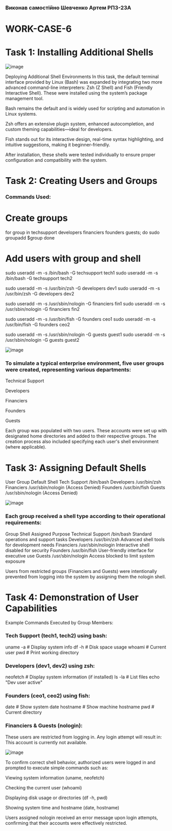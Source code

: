 ### Виконав самостійно Шевченко Артем РПЗ-23А

# WORK-CASE-6

# Task 1: Installing Additional Shells

![image](https://github.com/user-attachments/assets/a427d79a-a433-4311-9194-a2807424f572)

Deploying Additional Shell Environments
In this task, the default terminal interface provided by Linux (Bash) was expanded by integrating two more advanced command-line interpreters: Zsh (Z Shell) and Fish (Friendly Interactive Shell). These were installed using the system’s package management tool.

Bash remains the default and is widely used for scripting and automation in Linux systems.

Zsh offers an extensive plugin system, enhanced autocompletion, and custom theming capabilities—ideal for developers.

Fish stands out for its interactive design, real-time syntax highlighting, and intuitive suggestions, making it beginner-friendly.

After installation, these shells were tested individually to ensure proper configuration and compatibility with the system.



# Task 2: Creating Users and Groups
### Commands Used:
# Create groups
for group in techsupport developers financiers founders guests; do
    sudo groupadd $group
done

# Add users with group and shell
sudo useradd -m -s /bin/bash -G techsupport tech1
sudo useradd -m -s /bin/bash -G techsupport tech2

sudo useradd -m -s /usr/bin/zsh -G developers dev1
sudo useradd -m -s /usr/bin/zsh -G developers dev2

sudo useradd -m -s /usr/sbin/nologin -G financiers fin1
sudo useradd -m -s /usr/sbin/nologin -G financiers fin2

sudo useradd -m -s /usr/bin/fish -G founders ceo1
sudo useradd -m -s /usr/bin/fish -G founders ceo2

sudo useradd -m -s /usr/sbin/nologin -G guests guest1
sudo useradd -m -s /usr/sbin/nologin -G guests guest2

![image](https://github.com/user-attachments/assets/cf5f48e1-520c-43ff-920f-9abcd2677e3c)


### To simulate a typical enterprise environment, five user groups were created, representing various departments:

Technical Support

Developers

Financiers

Founders

Guests

Each group was populated with two users. These accounts were set up with designated home directories and added to their respective groups. The creation process also included specifying each user's shell environment (where applicable).
# Task 3: Assigning Default Shells
User Group	Default Shell
Tech Support	/bin/bash
Developers	/usr/bin/zsh
Financiers	/usr/sbin/nologin (Access Denied)
Founders	/usr/bin/fish
Guests	/usr/sbin/nologin (Access Denied)

![image](https://github.com/user-attachments/assets/bf6c505c-fe70-4eb4-ac31-a4b86f3e2a48)


### Each group received a shell type according to their operational requirements:

Group	Shell Assigned	Purpose
Technical Support	/bin/bash	Standard operations and support tasks
Developers	/usr/bin/zsh	Advanced shell tools for development needs
Financiers	/usr/sbin/nologin	Interactive shell disabled for security
Founders	/usr/bin/fish	User-friendly interface for executive use
Guests	/usr/sbin/nologin	Access blocked to limit system exposure

Users from restricted groups (Financiers and Guests) were intentionally prevented from logging into the system by assigning them the nologin shell.

# Task 4: Demonstration of User Capabilities
Example Commands Executed by Group Members:
### Tech Support (tech1, tech2) using bash:

uname -a            # Display system info
df -h               # Disk space usage
whoami              # Current user
pwd                 # Print working directory

###  Developers (dev1, dev2) using zsh:
neofetch            # Display system information (if installed)
ls -la              # List files
echo "Dev user active"

### Founders (ceo1, ceo2) using fish:

date                # Show system date
hostname            # Show machine hostname
pwd                 # Current directory

### Financiers & Guests (nologin):
These users are restricted from logging in. Any login attempt will result in:
This account is currently not available.

![image](https://github.com/user-attachments/assets/d8484d09-8a03-4762-a6f0-3b5cba89daef)


To confirm correct shell behavior, authorized users were logged in and prompted to execute simple commands such as:

Viewing system information (uname, neofetch)

Checking the current user (whoami)

Displaying disk usage or directories (df -h, pwd)

Showing system time and hostname (date, hostname)

Users assigned nologin received an error message upon login attempts, confirming that their accounts were effectively restricted.
